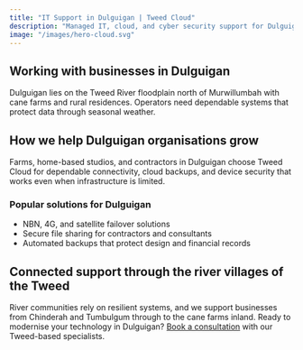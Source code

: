 ```yaml
---
title: "IT Support in Dulguigan | Tweed Cloud"
description: "Managed IT, cloud, and cyber security support for Dulguigan businesses through the river villages of the Tweed."
image: "/images/hero-cloud.svg"
---
```


## Working with businesses in Dulguigan
Dulguigan lies on the Tweed River floodplain north of Murwillumbah with cane farms and rural residences. Operators need dependable systems that protect data through seasonal weather.

## How we help Dulguigan organisations grow
Farms, home-based studios, and contractors in Dulguigan choose Tweed Cloud for dependable connectivity, cloud backups, and device security that works even when infrastructure is limited.

### Popular solutions for Dulguigan
- NBN, 4G, and satellite failover solutions
- Secure file sharing for contractors and consultants
- Automated backups that protect design and financial records

## Connected support through the river villages of the Tweed
River communities rely on resilient systems, and we support businesses from Chinderah and Tumbulgum through to the cane farms inland. Ready to modernise your technology in Dulguigan? [Book a consultation](/consultation/) with our Tweed-based specialists.
